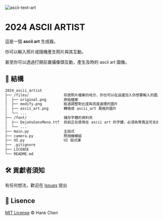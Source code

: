 ![ascii-text-art](https://github.com/user-attachments/assets/2f304d18-22df-4995-bd1f-18445d09078b)              
# 2024 ASCII ARTIST
這是一個 **ascii art** 生成器。  
  
你可以輸入照片或隨機產生照片與其互動。  
  
甚至你可以透過打開前置攝像頭互動，產生及時的 ascii art 圖像。  　

## 🧱 結構

```sh
2024_ascii_artist
├── /files/                存放照片檔案的地方，你也可以在這邊加入你想要輸入的圖片  
│  ├── original.png        原始檔案
│  ├── modify.png          經過調整對比度與亮度處理的圖片
│  ├── ascii_art.png       轉換成 ascii_art 風格的圖片
│  └── ...
├── /font/                 儲存字體的資料夾  
│  ├── DejaVuSansMono.ttf  目前正在使用在 ascii art 的字體，必須為等寬且可支援 window 環境的字體  
│  └── ...
├── main.py                主函式
├── camera.py              照相機模組  
├── UI.py                  UI 函式庫  
├── .gitignore
├── LICENSE
└── README.md
```

## 🛠️ 貢獻者須知  

有任何想法，歡迎在 [Issues](https://github.com/boyan1001/boyan_csie_notebook/issues) 提出  

## 🪪 Lisence  
[MIT License](LICENSE) © Hank Chen  

